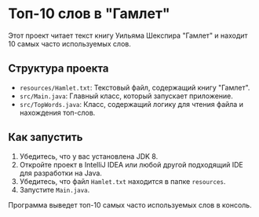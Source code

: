 # Топ-10 слов в "Гамлет"

Этот проект читает текст книгу Уильяма Шекспира "Гамлет" и находит 10 самых часто используемых слов.

## Структура проекта

- `resources/Hamlet.txt`: Текстовый файл, содержащий книгу "Гамлет".
- `src/Main.java`: Главный класс, который запускает приложение.
- `src/TopWords.java`: Класс, содержащий логику для чтения файла и нахождения топ-слов.



## Как запустить

1. Убедитесь, что у вас установлена JDK 8.
2. Откройте проект в IntelliJ IDEA или любой другой подходящий IDE для разработки на Java.
3. Убедитесь, что файл `Hamlet.txt` находится в папке `resources`.
4. Запустите `Main.java`.

Программа выведет топ-10 самых часто используемых слов в консоль.
